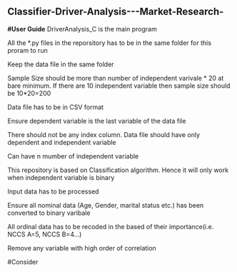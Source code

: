 ## Classifier-Driver-Analysis---Market-Research-

<b>#User Guide</b>
DriverAnalysis_C is the main program 

All the *.py files in the reporsitory has to be in the same folder for this proram to run

Keep the data file in the same folder

Sample Size should be more than number of independent varivale * 20 at bare minimum. If there are 10 independent variable then sample size should be 10*20=200

Data file has to be in CSV format

Ensure dependent variable is the last variable of the data file

There should not be any index column. Data file should have only dependent and independent variable

Can have n mumber of independent variable

This repository is based on Classification algorithm. Hence it will only work when independent variable is binary

Input data has to be processed

Ensure all nominal data (Age, Gender, marital status etc.) has been converted to binary varibale 

All ordinal data has to be recoded in the based of their importance(i.e. NCCS A=5, NCCS B=4...)

Remove any variable with high order of correlation


#Consider

